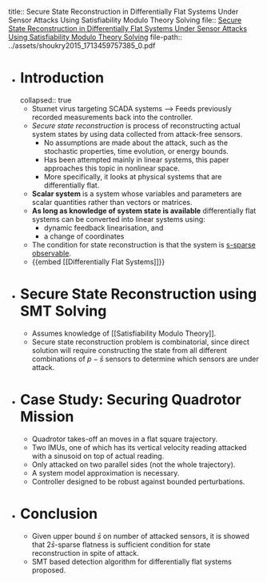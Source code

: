 title:: Secure State Reconstruction in Differentially Flat Systems Under Sensor Attacks Using Satisfiability Modulo Theory Solving
file:: [Secure State Reconstruction in Differentially Flat Systems Under Sensor Attacks Using Satisfiability Modulo Theory Solving](../assets/shoukry2015_1713459757385_0.pdf)
file-path:: ../assets/shoukry2015_1713459757385_0.pdf

- # Introduction
  collapsed:: true
	- Stuxnet virus targeting SCADA systems --> Feeds previously recorded measurements back into the controller.
	- *Secure state reconstruction* is process of reconstructing actual system states by using data collected from attack-free sensors.
		- No assumptions are made about the attack, such as the stochastic properties, time evolution, or energy bounds.
		- Has been attempted mainly in linear systems, this paper approaches this topic in nonlinear space.
		- More specifically, it looks at physical systems that are differentially flat.
	- **Scalar system** is a system whose variables and parameters are scalar quantities rather than vectors or matrices.
	- **As long as knowledge of system state is available** differentially flat systems can be converted into linear systems using:
		- dynamic feedback linearisation, and
		- a change of coordinates
	- The condition for state reconstruction is that the system is [s-sparse observable](((66241c81-a768-4349-992a-6ff66e19737b))).
	- {{embed [[Differentially Flat Systems]]}}
- # Secure State Reconstruction using SMT Solving
	- Assumes knowledge of [[Satisfiability Modulo Theory]].
	- Secure state reconstruction problem is combinatorial, since direct solution will require constructing the state from all different combinations of $p-\bar{s}$ sensors to determine which sensors are under attack.
- # Case Study: Securing Quadrotor Mission
	- Quadrotor takes-off an moves in a flat square trajectory.
	- Two IMUs, one of which has its vertical velocity reading attacked with a sinusoid on top of actual reading.
	- Only attacked on two parallel sides (not the whole trajectory).
	- A system model approximation is necessary.
	- Controller designed to be robust against bounded perturbations.
- # Conclusion
	- Given upper bound $\bar{s}$ on number of attacked sensors, it is showed that $2\bar{s}$-sparse flatness is sufficient condition for state reconstruction in spite of attack.
	- SMT based detection algorithm for differentially flat systems proposed.